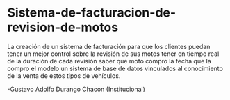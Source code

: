 # Sistema-de-facturacion-de-revision-de-motos
La creación de un sistema de facturación para que los clientes puedan tener un mejor control sobre la revisión de sus motos tener en tiempo real de la duración de cada revisión saber que moto compro la fecha que la compro el modelo un sistema de base de datos vinculados al conocimiento de la venta de estos tipos de vehículos. 

-Gustavo Adolfo Durango Chacon (Institucional)
